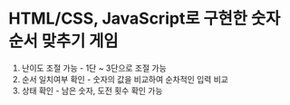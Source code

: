 # HTML/CSS, JavaScript로 구현한 숫자 순서 맞추기 게임
1. 난이도 조절 가능 - 1단 ~ 3단으로 조절 가능
2. 순서 일치여부 확인 - 숫자의 값을 비교하여 순차적인 입력 비교
3. 상태 확인 - 남은 숫자, 도전 횟수 확인 가능
